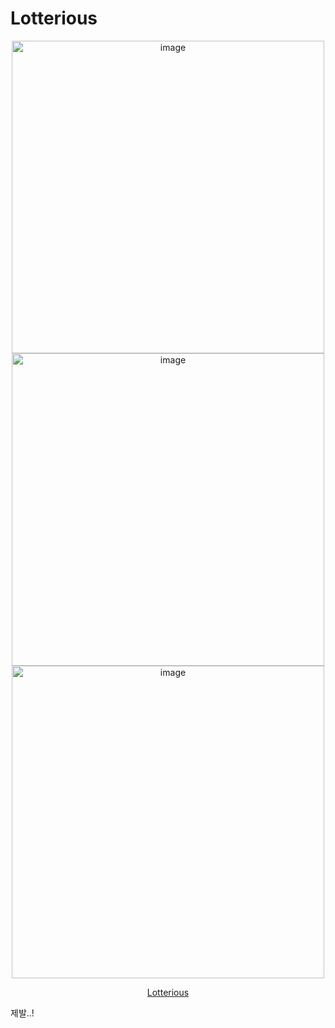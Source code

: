 # Lotterious

<div align="center">
  <img width="500" alt="image" src="https://github.com/lifthus/lotterious/assets/108582413/fa1d8bc7-a627-4eb5-823a-0979218de83e">
</div>
<div align="center">
  <img width="500" alt="image" src="https://github.com/lifthus/lotterious/assets/108582413/5d3d7a77-0026-49f9-a33f-e4ed641cffdf">
</div>
<div align="center">
  <img width="500" alt="image" src="https://github.com/lifthus/lotterious/assets/108582413/1af984af-7353-4b8b-b606-e1a4f04132f7">
</div>
<div align="center">
  
[Lotterious](https://lotterious.com)

</div>

제발..!
